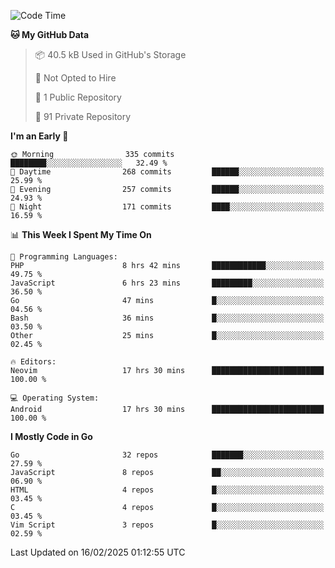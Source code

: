 
<!--START_SECTION:waka-->
![Code Time](http://img.shields.io/badge/Code%20Time-5%2C724%20hrs%2031%20mins-blue)

**🐱 My GitHub Data** 

> 📦 40.5 kB Used in GitHub's Storage 
 > 
> 🚫 Not Opted to Hire
 > 
> 📜 1 Public Repository 
 > 
> 🔑 91 Private Repository 
 > 
**I'm an Early 🐤** 

```text
🌞 Morning                335 commits         ████████░░░░░░░░░░░░░░░░░   32.49 % 
🌆 Daytime                268 commits         ██████░░░░░░░░░░░░░░░░░░░   25.99 % 
🌃 Evening                257 commits         ██████░░░░░░░░░░░░░░░░░░░   24.93 % 
🌙 Night                  171 commits         ████░░░░░░░░░░░░░░░░░░░░░   16.59 % 
```


📊 **This Week I Spent My Time On** 

```text
💬 Programming Languages: 
PHP                      8 hrs 42 mins       ████████████░░░░░░░░░░░░░   49.75 % 
JavaScript               6 hrs 23 mins       █████████░░░░░░░░░░░░░░░░   36.50 % 
Go                       47 mins             █░░░░░░░░░░░░░░░░░░░░░░░░   04.56 % 
Bash                     36 mins             █░░░░░░░░░░░░░░░░░░░░░░░░   03.50 % 
Other                    25 mins             █░░░░░░░░░░░░░░░░░░░░░░░░   02.45 % 

🔥 Editors: 
Neovim                   17 hrs 30 mins      █████████████████████████   100.00 % 

💻 Operating System: 
Android                  17 hrs 30 mins      █████████████████████████   100.00 % 
```

**I Mostly Code in Go** 

```text
Go                       32 repos            ███████░░░░░░░░░░░░░░░░░░   27.59 % 
JavaScript               8 repos             ██░░░░░░░░░░░░░░░░░░░░░░░   06.90 % 
HTML                     4 repos             █░░░░░░░░░░░░░░░░░░░░░░░░   03.45 % 
C                        4 repos             █░░░░░░░░░░░░░░░░░░░░░░░░   03.45 % 
Vim Script               3 repos             █░░░░░░░░░░░░░░░░░░░░░░░░   02.59 % 
```




 Last Updated on 16/02/2025 01:12:55 UTC
<!--END_SECTION:waka-->
